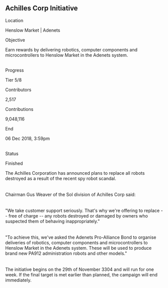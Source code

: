 ## Achilles Corp Initiative

Location

Henslow Market \| Adenets

Objective

Earn rewards by delivering robotics, computer components and
microcontrollers to Henslow Market in the Adenets system.

\
Progress

Tier 5/8

Contributors

2,517

Contributions

9,048,116

End

06 Dec 2018, 3:59pm

\
Status

Finished

The Achilles Corporation has announced plans to replace all robots
destroyed as a result of the recent spy robot scandal.\
\
\
Chairman Gus Weaver of the Sol division of Achilles Corp said:\
\
\
\"We take customer support seriously. That\'s why we\'re offering to
replace -- free of charge -- any robots destroyed or damaged by owners
who suspected them of behaving inappropriately.\"\
\
\
\"To achieve this, we\'ve asked the Adenets Pro-Alliance Bond to
organise deliveries of robotics, computer components and
microcontrollers to Henslow Market in the Adenets system. These will be
used to produce brand new PA912 administration robots and other
models.\"\
\
\
The initiative begins on the 29th of November 3304 and will run for one
week. If the final target is met earlier than planned, the campaign will
end immediately.
